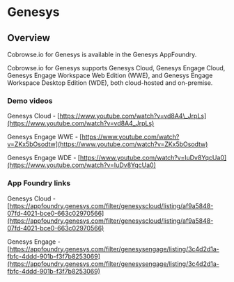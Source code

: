 # Genesys

## Overview

Cobrowse.io for Genesys is available in the Genesys AppFoundry. 

Cobrowse.io for Genesys supports Genesys Cloud, Genesys Engage Cloud, Genesys Engage Workspace Web Edition \(WWE\), and Genesys Engage Workspace Desktop Edition \(WDE\), both cloud-hosted and on-premise. 

### Demo videos

Genesys Cloud - [https://www.youtube.com/watch?v=vd8A4\_JrpLs](https://www.youtube.com/watch?v=vd8A4_JrpLs)

Genesys Engage WWE - [https://www.youtube.com/watch?v=ZKx5bOsodtw](https://www.youtube.com/watch?v=ZKx5bOsodtw)

Genesys Engage WDE - [https://www.youtube.com/watch?v=IuDv8YqcUa0](https://www.youtube.com/watch?v=IuDv8YqcUa0)

### App Foundry links

Genesys Cloud - [https://appfoundry.genesys.com/filter/genesyscloud/listing/af9a5848-07fd-4021-bce0-663c02970566](https://appfoundry.genesys.com/filter/genesyscloud/listing/af9a5848-07fd-4021-bce0-663c02970566)

Genesys Engage - [https://appfoundry.genesys.com/filter/genesysengage/listing/3c4d2d1a-fbfc-4ddd-901b-f3f7b8253069](https://appfoundry.genesys.com/filter/genesysengage/listing/3c4d2d1a-fbfc-4ddd-901b-f3f7b8253069)

